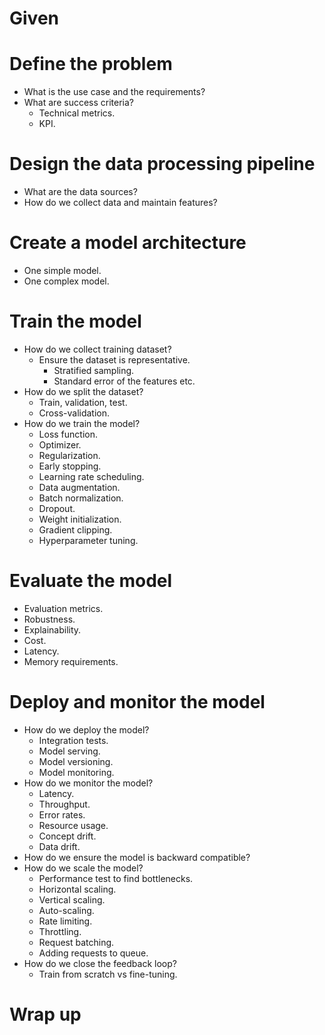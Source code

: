 # Given
# Define the problem
- What is the use case and the requirements?
- What are success criteria?
  - Technical metrics.
  - KPI.
# Design the data processing pipeline
- What are the data sources?
- How do we collect data and maintain features?
# Create a model architecture
- One simple model.
- One complex model.
# Train the model
- How do we collect training dataset?
  - Ensure the dataset is representative.
    - Stratified sampling.
    - Standard error of the features etc.
- How do we split the dataset?
  - Train, validation, test. 
  - Cross-validation.
- How do we train the model?
  - Loss function.
  - Optimizer.
  - Regularization.
  - Early stopping.
  - Learning rate scheduling.
  - Data augmentation.
  - Batch normalization.
  - Dropout.
  - Weight initialization.
  - Gradient clipping.
  - Hyperparameter tuning.
# Evaluate the model
- Evaluation metrics.
- Robustness.
- Explainability.
- Cost.
- Latency.
- Memory requirements.
# Deploy and monitor the model
- How do we deploy the model?
  - Integration tests.
  - Model serving.
  - Model versioning.
  - Model monitoring.
- How do we monitor the model?
  - Latency.
  - Throughput.
  - Error rates.
  - Resource usage.
  - Concept drift.
  - Data drift.
- How do we ensure the model is backward compatible?
- How do we scale the model?
  - Performance test to find bottlenecks.
  - Horizontal scaling.
  - Vertical scaling.
  - Auto-scaling.
  - Rate limiting.
  - Throttling.
  - Request batching.
  - Adding requests to queue.
- How do we close the feedback loop?
  - Train from scratch vs fine-tuning.
# Wrap up 

